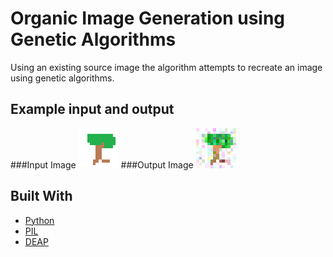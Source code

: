 # Organic Image Generation using Genetic Algorithms
Using an existing source image the algorithm attempts to recreate an image using genetic algorithms.

## Example input and output
###Input Image
![input](https://github.com/JohnBee/GeneticAlgorithmImageGen/blob/master/example/input.bmp)
###Output Image
![output](https://github.com/JohnBee/GeneticAlgorithmImageGen/blob/master/example/out.bmp)

## Built With
* [Python](https://www.python.org/)
* [PIL](https://pillow.readthedocs.io/en/4.3.x/)
* [DEAP](https://github.com/DEAP/deap)